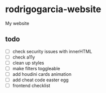 # rodrigogarcia-website

My website

## todo

- [ ] check security issues with innerHTML
- [ ] check a11y
- [ ] clean up styles
- [ ] make filters toggleable
- [ ] add houdini cards animation
- [ ] add cheat code easter egg
- [ ] frontend checklist